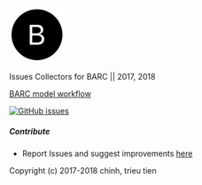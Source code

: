[![Logo](./images/Blogo.png)](about.md)

Issues Collectors for BARC || 2017, 2018

[BARC model workflow](https://help.boydens.biz/mediawiki/index.php/BOST_00-10-1_-_BARC_model_workflow)

[![GitHub issues](https://img.shields.io/github/issues/chinh-trieutien/BARC.svg)](https://github.com/chinh-trieutien/BARC/issues)

##### Contribute

* Report Issues and suggest improvements [here](https://github.com/chinh-trieutien/BARC/issues)

Copyright (c) 2017-2018 chinh, trieu tien
